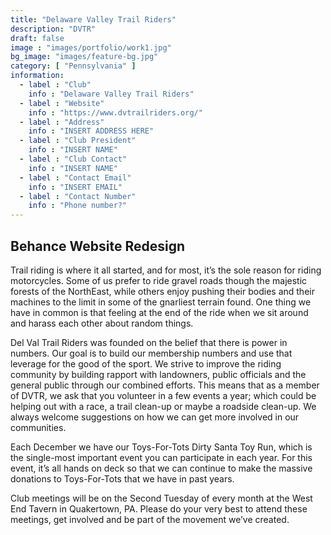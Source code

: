 ```yaml
---
title: "Delaware Valley Trail Riders"
description: "DVTR"
draft: false
image : "images/portfolio/work1.jpg"
bg_image: "images/feature-bg.jpg"
category: [ "Pennsylvania" ]
information:
  - label : "Club"
    info : "Delaware Valley Trail Riders"
  - label : "Website"
    info : "https://www.dvtrailriders.org/"
  - label : "Address"
    info : "INSERT ADDRESS HERE"
  - label : "Club President"
    info : "INSERT NAME"
  - label : "Club Contact"
    info : "INSERT NAME"
  - label : "Contact Email"
    info : "INSERT EMAIL"
  - label : "Contact Number"
    info : "Phone number?"
---
```


## Behance Website Redesign

Trail riding is where it all started, and for most, it’s the sole reason for riding motorcycles. Some of us prefer to ride gravel roads though the majestic forests of the NorthEast, while others enjoy pushing their bodies and their machines to the limit in some of the gnarliest terrain found. One thing we have in common is that feeling at the end of the ride when we sit around and harass each other about random things.

​Del Val Trail Riders was founded on the belief that there is power in numbers. Our goal is to build our membership numbers and use that leverage for the good of the sport. We strive to improve the riding community by building rapport with landowners, public officials and the general public through our combined efforts. This means that as a member of DVTR, we ask that you volunteer in a few events a year; which could be helping out with a race, a trail clean-up or maybe a roadside clean-up. We always welcome suggestions on how we can get more involved in our communities.

Each December we have our Toys-For-Tots Dirty Santa Toy Run, which is the single-most important event you can participate in each year. For this event, it’s all hands on deck so that we can continue to make the massive donations to Toys-For-Tots that we have in past years.

Club meetings will be on the Second Tuesday of every month at the West End Tavern in Quakertown, PA. Please do your very best to attend these meetings, get involved and be part of the movement we’ve created.